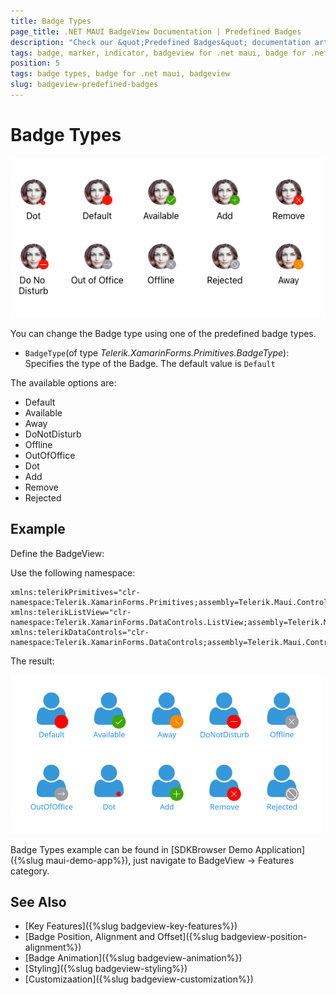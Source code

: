 ```yaml
---
title: Badge Types
page_title: .NET MAUI BadgeView Documentation | Predefined Badges
description: "Check our &quot;Predefined Badges&quot; documentation article for Telerik BadgeView for .NET MAUI."
tags: badge, marker, indicator, badgeview for .net maui, badge for .net maui
position: 5
tags: badge types, badge for .net maui, badgeview
slug: badgeview-predefined-badges
---
```


# Badge Types

![Badge Types](images/badgeview-badge-types.png)

You can change the Badge type using one of the predefined badge types. 

* `BadgeType`(of type *Telerik.XamarinForms.Primitives.BadgeType*): Specifies the type of the Badge. The default value is `Default`

The available options are:  

* Default 
* Available 
* Away 
* DoNotDisturb 
* Offline 
* OutOfOffice
* Dot  
* Add 
* Remove 
* Rejected 

## Example

Define the BadgeView:

<snippet id='badgeview-badge-types'/>

Use the following namespace:

```XAML
xmlns:telerikPrimitives="clr-namespace:Telerik.XamarinForms.Primitives;assembly=Telerik.Maui.Controls.Compatibility" 
xmlns:telerikListView="clr-namespace:Telerik.XamarinForms.DataControls.ListView;assembly=Telerik.Maui.Controls.Compatibility" 
xmlns:telerikDataControls="clr-namespace:Telerik.XamarinForms.DataControls;assembly=Telerik.Maui.Controls.Compatibility"                        
```

The result:

![Badge Types](images/badgeview-badge-types-example.png)

Badge Types example can be found in [SDKBrowser Demo Application]({%slug maui-demo-app%}), just navigate to BadgeView -> Features category.


## See Also

- [Key Features]({%slug badgeview-key-features%})
- [Badge Position, Alignment and Offset]({%slug badgeview-position-alignment%})
- [Badge Animation]({%slug badgeview-animation%})
- [Styling]({%slug badgeview-styling%})
- [Customizaation]({%slug badgeview-customization%})
